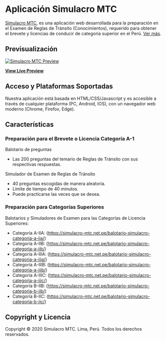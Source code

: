 # Aplicación Simulacro MTC

[Simulacro MTC](https://simulacro-mtc.net.pe/application/), es una aplicación web desarrollada para la preparación en el Examen de Reglas de Tránsito (Conocimientos), requerido para obtener el brevete y licencias de conducir de categoría superior en el Perú.
[Ver más](https://simulacro-mtc.github.io/).

## Previsualización

[![Simulacro MTC Preview](https://simulacro-mtc.net.pe/files/simulacro_mtc_preview.jpg)](https://simulacro-mtc.github.io/)

**[View Live Preview](https://simulacromtc.s3.amazonaws.com/index.html)**

## Acceso y Plataformas Soportadas

Nuestra aplicación está basada en HTML/CSS/Javascript y es accesible a través de cualquier plataforma (PC, Android, IOS), con un navegador web moderno (Chrome, Firefox, Edge).

## Características

### Preparación para el Brevete o Licencia Categoría A-1

Balotario de preguntas
* Las 200 preguntas del temario de Reglas de Tránsito con sus respectivas respuestas.

Simulador de Examen de Reglas de Tránsito
* 40 preguntas escogidas de manera aleatoria.
* Límite de tiempo de 40 minutos.
* Puede practicarse las veces que se desea.

### Preparación para Categorías Superiores

Balotarios y Simuladores de Examen para las Categorías de Licencia Superiores:

* Categoría A-IIA: (https://simulacro-mtc.net.pe/balotario-simulacro-categoria-a-iia/)
* Categoría A-IIB: (https://simulacro-mtc.net.pe/balotario-simulacro-categoria-a-iib/)
* Categoría A-IIIA: (https://simulacro-mtc.net.pe/balotario-simulacro-categoria-a-iiia/)
* Categoría A-IIIB: (https://simulacro-mtc.net.pe/balotario-simulacro-categoria-a-iiib/)
* Categoría A-IIIC: (https://simulacro-mtc.net.pe/balotario-simulacro-categoria-a-iiic/)
* Categoría B-IIB: (https://simulacro-mtc.net.pe/balotario-simulacro-categoria-b-iib/)
* Categoría B-IIC: (https://simulacro-mtc.net.pe/balotario-simulacro-categoria-b-iic/)

## Copyright y Licencia

Copyright &copy; 2020 Simulacro MTC. Lima, Perú. Todos los derechos reservados.
